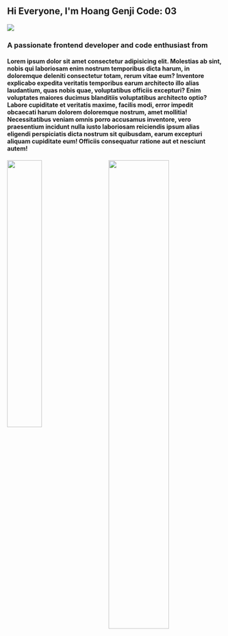 <h2>Hi Everyone, I'm Hoang Genji Code: 03</h2>
<img align="center" src="https://www.mypage.vn/wp-content/themes/mypage/images/web-doanh-nghiep.png">

<h3>A passionate frontend developer and code enthusiast from</h3>
<h4> Lorem ipsum dolor sit amet consectetur adipisicing elit. Molestias ab sint, nobis qui laboriosam enim nostrum temporibus dicta harum, in doloremque deleniti consectetur totam, rerum vitae eum? Inventore explicabo expedita veritatis temporibus earum architecto illo alias laudantium, quas nobis quae, voluptatibus officiis excepturi? Enim voluptates maiores ducimus blanditiis voluptatibus architecto optio? Labore cupiditate et veritatis maxime, facilis modi, error impedit obcaecati harum dolorem doloremque nostrum, amet mollitia! Necessitatibus veniam omnis porro accusamus inventore, vero praesentium incidunt nulla iusto laboriosam reiciendis ipsum alias eligendi perspiciatis dicta nostrum sit quibusdam, earum excepturi aliquam cupiditate eum! Officiis consequatur ratione aut et nesciunt autem! </h4>


<p><img align="left" width="40%" src="https://github-readme-stats.vercel.app/api/top-langs?username=a&show_icons=true&locale=en&layout=compact" alt="" /></p>

<p><img align="right" width="53%" src="https://github-readme-stats.vercel.app/api?username=a&show_icons=true&locale=en" alt="" /></p>




<!--
**HoangGenji003/HoangGenji003** is a ✨ _special_ ✨ repository because its `README.md` (this file) appears on your GitHub profile.

Here are some ideas to get you started:

- 🔭 I’m currently working on ...
- 🌱 I’m currently learning ...
- 👯 I’m looking to collaborate on ...
- 🤔 I’m looking for help with ...
- 💬 Ask me about ...
- 📫 How to reach me: ...
- 😄 Pronouns: ...
- ⚡ Fun fact: ...
-->
